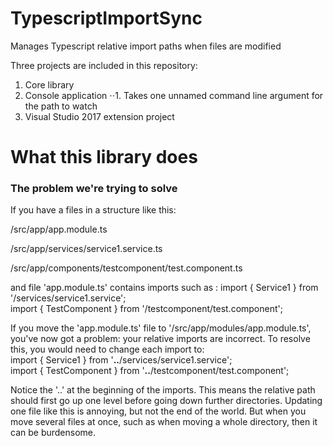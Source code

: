 # TypescriptImportSync
Manages Typescript relative import paths when files are modified

Three projects are included in this repository:
1. Core library
2. Console application
⋅⋅1. Takes one unnamed command line argument for the path to watch
3. Visual Studio 2017 extension project


# What this library does

### The problem we're trying to solve

If you have a files in a structure like this: <br/>
 <p>/src/app/app.module.ts </p>
 <p>/src/app/services/service1.service.ts </p>
 <p>/src/app/components/testcomponent/test.component.ts </p>

and file 'app.module.ts' contains imports such as :
import { Service1 } from '/services/service1.service'; <br/>
import { TestComponent } from '/testcomponent/test.component'; <br/>

If you move the 'app.module.ts' file to '/src/app/modules/app.module.ts', you've now got a problem: your relative imports are incorrect. To resolve this, you would need to change each import to:<br/>
import { Service1 } from '<strong>..</strong>/services/service1.service'; <br/>
import { TestComponent } from '<strong>..</strong>/testcomponent/test.component'; <br/>

Notice the '..' at the beginning of the imports. This means the relative path should first go up one level before going down further directories. Updating one file like this is annoying, but not the end of the world. But when you move several files at once, such as when moving a whole directory, then it can be burdensome.
